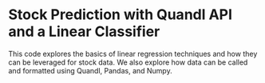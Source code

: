 # Stock Prediction with Quandl API and a Linear Classifier

This code explores the basics of linear regression techniques and how they can be leveraged for stock data. 
We also explore how data can be called and formatted using Quandl, Pandas, and Numpy.
